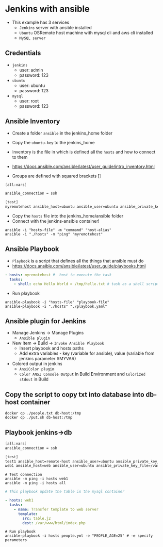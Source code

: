 # Jenkins with ansible

- This example has 3 services
  - `Jenkins` server with ansible installed
  - `Ubuntu` OSRemote host machine with mysql cli and aws cli installed
  - `MySQL server`

## Credentials

- `jenkins`
  - user: admin
  - password: 123
- `ubuntu`
  - user: ubuntu
  - password: 123
- `mysql`
  - user: root
  - password: 123

## Ansible Inventory

- Create a folder `ansible` in the jenkins_home folder
- Copy the `ubuntu-key` to the jenkins_home

- Inventory is the file in which is defined all the `hosts` and how to connect to them
- <https://docs.ansible.com/ansible/latest/user_guide/intro_inventory.html>
- Groups are defined with squared brackets []

```txt
[all:vars]

ansible_connection = ssh

[test]
myremotehost ansible_host=ubuntu ansible_user=ubuntu ansible_private_key_file=/var/jenkins_home/ansible/ubuntu-key
```

- Copy the `hosts` file into the jenkins_home/ansible folder
- Connect with the jenkins-ansible container!

```shell
ansible -i "hosts-file" -m "command" "host-alias"
ansible -i "./hosts" -m "ping" "myremotehost"
```

## Ansible Playbook

- `Playbook` is a script that defines all the things that ansible must do
- <https://docs.ansible.com/ansible/latest/user_guide/playbooks.html>

```yaml
- hosts: myremotehost #  host to execute the task
  tasks:
    - shell: echo Hello World > /tmp/hello.txt # task as a shell script
```

- Run playbook

```shell
ansible-playbook -i "hosts-file" "playbook-file"
ansible-playbook -i "./hosts" "./playbook.yaml"
```

## Ansible plugin for Jenkins

- Manage Jenkins -> Manage Plugins
  - `Ansible plugin`
- New Item -> Build -> `Invoke Ansible Playbook`
  - Insert playbook and hosts paths
  - Add extra variables - key (variable for ansible), value (variable from jenkins parameter $MYVAR)
- Colored output in jenkins
  - `AnsiColor plugin`
  - `Color ANSI Console Output` in Build Environment and `Colorized stdout` in Build

## Copy the script to copy txt into database into db-host container

```shell
docker cp ./people.txt db-host:/tmp
docker cp ./put.sh db-host:/tmp
```

## Playbook jenkins->db

```txt
[all:vars]
ansible_connection = ssh

[test]
test1 ansible_host=remote-host ansible_user=ubuntu ansible_private_key_file=/var/jenkins_home/ansible/ubuntu-key
web1 ansible_host=web ansible_user=ubuntu ansible_private_key_file=/var/jenkins_home/ansible/ubuntu-key
```

```shell
# Test connection
ansible -m ping -i hosts web1
ansible -m ping -i hosts all
```

```yaml
# This playbook update the table in the mysql container

- hosts: web1
  tasks:
    - name: Transfer template to web server
      template:
        src: table.j2
        dest: /var/www/html/index.php
```

```shell
# Run playbook
ansible-playbook -i hosts people.yml -e "PEOPLE_AGE=25" # -e specify parameters
```
